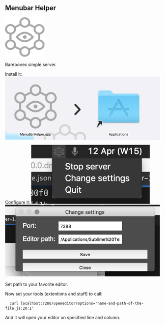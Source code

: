 ## Menubar Helper

![icon](./assets/images/icon-128.png)

Barebones simple server. 

Install it:
![screen](./assets/images/screen-0.png)

Configure it:
![screen](./assets/images/screen-1.png)
![screen](./assets/images/screen-2.png)

Set path to your favorite editor.

Now set your tools (extentions and stuff) to call:

```shell
  curl localhost:7288/openeditor?options='name-and-path-of-the-file.js:20:1'
```

And it will open your editor on specified line and column.

